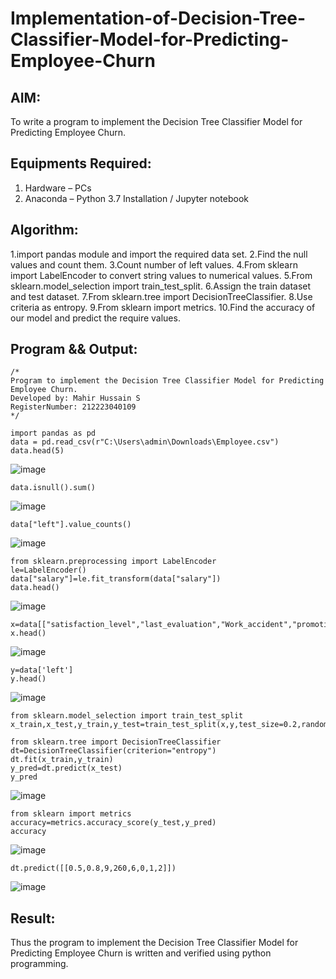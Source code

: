 # Implementation-of-Decision-Tree-Classifier-Model-for-Predicting-Employee-Churn

## AIM:
To write a program to implement the Decision Tree Classifier Model for Predicting Employee Churn.

## Equipments Required:
1. Hardware – PCs
2. Anaconda – Python 3.7 Installation / Jupyter notebook

## Algorithm:
1.import pandas module and import the required data set.
2.Find the null values and count them.
3.Count number of left values.
4.From sklearn import LabelEncoder to convert string values to numerical values.
5.From sklearn.model_selection import train_test_split.
6.Assign the train dataset and test dataset.
7.From sklearn.tree import DecisionTreeClassifier.
8.Use criteria as entropy.
9.From sklearn import metrics.
10.Find the accuracy of our model and predict the require values.
## Program && Output:
```
/*
Program to implement the Decision Tree Classifier Model for Predicting Employee Churn.
Developed by: Mahir Hussain S
RegisterNumber: 212223040109 
*/
```
~~~
import pandas as pd
data = pd.read_csv(r"C:\Users\admin\Downloads\Employee.csv")
data.head(5)
~~~
![image](https://github.com/user-attachments/assets/f4771960-9619-450b-bef3-88811974605b)
~~~
data.isnull().sum()
~~~
![image](https://github.com/user-attachments/assets/dbac44b4-56b4-4d12-aa3a-fef6fb5602e9)
~~~
data["left"].value_counts()
~~~
![image](https://github.com/user-attachments/assets/20c2bb89-c48c-4fba-a7d2-5a94cf3b1ab1)
~~~
from sklearn.preprocessing import LabelEncoder
le=LabelEncoder()
data["salary"]=le.fit_transform(data["salary"])
data.head()
~~~
![image](https://github.com/user-attachments/assets/6bb95f6d-f54b-4bb6-aaa7-48f3165c3513)
~~~
x=data[["satisfaction_level","last_evaluation","Work_accident","promotion_last_5years","number_project","average_montly_hours","time_spend_company","salary"]]
x.head()
~~~
![image](https://github.com/user-attachments/assets/92af734c-0bed-4ee7-b6c2-773508e451c6)
~~~
y=data['left']
y.head()
~~~
![image](https://github.com/user-attachments/assets/f1e864bc-a4a9-4092-99b9-3345e262ab35)
~~~
from sklearn.model_selection import train_test_split
x_train,x_test,y_train,y_test=train_test_split(x,y,test_size=0.2,random_state=100)

from sklearn.tree import DecisionTreeClassifier
dt=DecisionTreeClassifier(criterion="entropy")
dt.fit(x_train,y_train)
y_pred=dt.predict(x_test)
y_pred
~~~
![image](https://github.com/user-attachments/assets/db82a427-53ac-4588-820f-e4975d5b098a)
~~~
from sklearn import metrics
accuracy=metrics.accuracy_score(y_test,y_pred)
accuracy
~~~
![image](https://github.com/user-attachments/assets/1266b8f9-1a3c-4559-8038-3f72e69fe952)
~~~
dt.predict([[0.5,0.8,9,260,6,0,1,2]])
~~~
![image](https://github.com/user-attachments/assets/88d41067-0700-4ae9-8d38-5658528d0eb2)
## Result:
Thus the program to implement the  Decision Tree Classifier Model for Predicting Employee Churn is written and verified using python programming.
